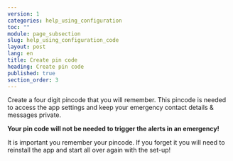 ```yaml
---
version: 1
categories: help_using_configuration
toc: ""
module: page_subsection
slug: help_using_configuration_code
layout: post
lang: en
title: Create pin code
heading: Create pin code
published: true
section_order: 3
---
```


Create a four digit pincode that you will remember. This pincode is needed to access the app settings and keep your emergency contact details & messages private. 

**Your pin code will not be needed to trigger the alerts in an emergency!**

It is important you remember your pincode. If you forget it you will need to reinstall the app and start all over again with the set-up!
